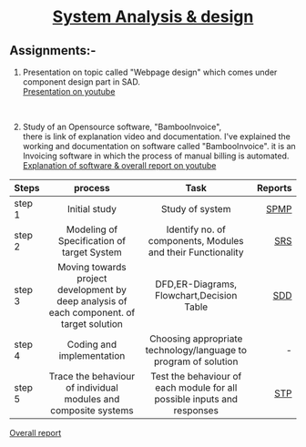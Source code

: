 # <u><center>**System Analysis & design** </center></u>
## Assignments:- 

1. Presentation on topic called "Webpage design" which comes under component design part in SAD. <br>
[Presentation on youtube](https://www.youtube.com/watch?v=PFRtmgS9aLs)
<br>

2. Study of an Opensource software, "BambooInvoice",  
there is link of explanation video and documentation. I've explained the working and documentation on software called "BambooInvoice". it is an Invoicing software in which the process of manual billing is automated.  <br>
[Explanation of software & overall report on youtube](https://www.youtube.com/watch?v=tEJcXb0ot7M)  <br>


|    Steps   | process | Task     | Reports   |
| :---     |    :----:   |    :---: |    ---:  |
|     step 1      | Initial study    | Study of system   |  [SPMP](https://docs.google.com/document/d/1REovOAoXGJz__PXE4sWAxTdzvaIgguYbrxwDIzTEMfU/edit?usp=sharing)        |
|    step 2      | Modeling of Specification of target System    | Identify no. of components, Modules and their Functionality   |   [SRS](https://docs.google.com/document/d/1MEzneuIyd6q7tL7dqYc_jWeA8dhV1kiwjcOkD6wa7Dg/edit?usp=sharing)      |
|    step 3      | Moving  towards project development by deep analysis of each component. of target solution    | DFD,ER-Diagrams, Flowchart,Decision Table   | [SDD](https://docs.google.com/document/d/1mWej_6mumiPS8NbJWBG5vWySuwijTEhZUg9b9X-WbII/edit?usp=sharing)          |
|    step 4      | Coding and implementation    | Choosing appropriate technology/language to program of solution   |  -  |
|     step 5      | Trace the behaviour of individual modules and composite systems    | Test the behaviour of each module for all possible inputs and responses   |  [STP](https://docs.google.com/document/d/1ZChWmPCvVFYzPfeEUlhnMtiM4SOTG5kS4S7V_TF218M/edit?usp=sharing)     |

[Overall report](https://docs.google.com/document/d/1qgoCV11zdrs3E7ftX5X0QmkvmYpu1XC9/edit?usp=sharing&ouid=116973991768172524398&rtpof=true&sd=true)

